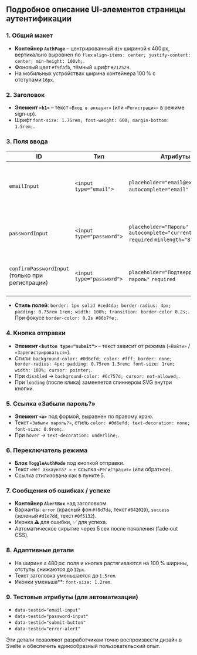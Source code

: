 ﻿## Подробное описание UI‑элементов страницы аутентификации

### 1. Общий макет

- **Контейнер `AuthPage`** – центрированный `div` шириной ≤ 400 px, вертикально выровнен по `flex` `align-items: center; justify-content: center; min-height: 100vh;`.
- Фоновый цвет `#f9fafb`, тёмный шрифт `#212529`.
- На мобильных устройствах ширина контейнера 100 % с отступами `16px`.

### 2. Заголовок

- **Элемент `<h1>`** – текст `«Вход в аккаунт»` (или `«Регистрация»` в режиме sign‑up).
- Шрифт `font-size: 1.75rem; font-weight: 600; margin-bottom: 1.5rem;`.

### 3. Поля ввода

| ID                                              | Тип                       | Атрибуты                                                                            | Валидация                                                              | UI‑особенности                                                                     |
| ----------------------------------------------- | ------------------------- | ----------------------------------------------------------------------------------- | ---------------------------------------------------------------------- | ---------------------------------------------------------------------------------- |
| `emailInput`                                    | `<input type="email">`    | `placeholder="email@example.com"` `autocomplete="email"` `required`                 | Проверка формата email (регулярка `/^[^\s@]+@[^\s@]+\.[^\s@]+$/`)      | Иконка‑плюс слева (✉️) слева, подсказка‑ошибка под полем красным цветом `#dc3545`. |
| `passwordInput`                                 | `<input type="password">` | `placeholder="Пароль"` `autocomplete="current-password"` `required` `minlength="8"` | Минимум 8 символов, хотя бы одна цифра и спецсимвол (проверка RegExp). | Иконка‑замок слева, кнопка‑тогглер «показать/скрыть» справа (`eye`/`eye‑slash`).   |
| `confirmPasswordInput` (только при регистрации) | `<input type="password">` | `placeholder="Подтвердите пароль"` `required`                                       | Совпадение с `passwordInput`.                                          | Та же иконка‑замок, подсказка‑ошибка «Пароли не совпадают».                        |

- **Стиль полей**: `border: 1px solid #ced4da; border-radius: 4px; padding: 0.75rem 1rem; width: 100%; transition: border-color 0.2s;`. При фокусе `border-color: 0.2s #86b7fe;`.

### 4. Кнопка отправки

- **Элемент `<button type="submit">`** – текст зависит от режима (`«Войти»` / `«Зарегистрироваться»`).
- Стили: `background-color: #0d6efd; color: #fff; border: none; border-radius: 4px; padding: 0.75rem 1.5rem; font-size: 1rem; width: 100%; cursor: pointer;`.
- При `disabled` → `background-color: #6c757d; cursor: not-allowed;`.
- При `loading` (после клика) заменяется спиннером SVG внутри кнопки.

### 5. Ссылка «Забыли пароль?»

- **Элемент `<a>`** под формой, выравнен по правому краю.
- Текст `«Забыли пароль?»`, стиль `color: #0d6efd; text-decoration: none; font-size: 0.9rem;`.
- При `hover` → `text-decoration: underline;`.

### 6. Переключатель режима

- **Блок `ToggleAuthMode`** под кнопкой отправки.
- Текст `«Нет аккаунта? »` + ссылка `«Регистрация»` (или обратное).
- Ссылка стилизована как в пункте 5.

### 7. Сообщения об ошибках / успехе

- **Контейнер `AlertBox`** над заголовком.
- Варианты: `error` (красный фон `#f8d7da`, текст `#842029`), `success` (зеленый `#d1e7dd`, текст `#0f5132`).
- Иконка ⚠️ для ошибки, ✅ для успеха.
- Автоматическое скрытие через 5 сек после появления (fade‑out CSS).

### 8. Адаптивные детали

- На ширине ≤ 480 px: поля и кнопка растягиваются на 100 % ширины, отступы снижаются до `12px`.
- Текст заголовка уменьшается до `1.5rem`.
- Иконки уменьша\*\*: `font-size: 1.2rem`.

### 9. Тестовые атрибуты (для автоматизации)

- `data-testid="email-input"`
- `data-testid="password-input"`
- `data-testid="submit-button"`
- `data-testid="error-alert"`

Эти детали позволяют разработчикам точно воспроизвести дизайн в Svelte и обеспечить единообразный пользовательский опыт.
